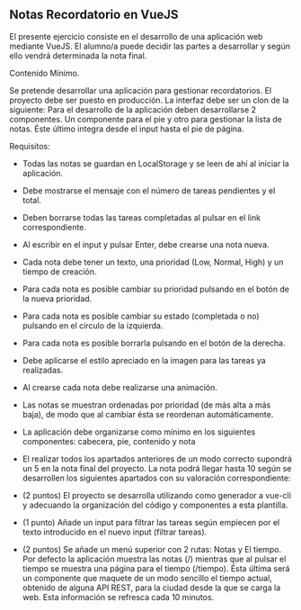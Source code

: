 ## Notas Recordatorio en VueJS

El presente ejercicio consiste en el desarrollo de una aplicación web mediante VueJS. El alumno/a puede decidir las partes a desarrollar y según ello vendrá determinada la nota final.

Contenido Mínimo.

Se pretende desarrollar una aplicación para gestionar recordatorios. El proyecto debe ser puesto en producción. La interfaz debe ser un clon de la siguiente:
Para el desarrollo de la aplicación deben desarrollarse 2 componentes. Un componente para el pie y otro para gestionar la lista de notas. Éste último integra desde el input hasta el pie de página.

Requisitos:
- Todas las notas se guardan en LocalStorage y se leen de ahí al iniciar la aplicación.
- Debe mostrarse el mensaje con el número de tareas pendientes y el total.
- Deben borrarse todas las tareas completadas al pulsar en el link correspondiente.
- Al escribir en el input y pulsar Enter, debe crearse una nota nueva.
- Cada nota debe tener un texto, una prioridad (Low, Normal, High) y un tiempo de creación.
- Para cada nota es posible cambiar su prioridad pulsando en el botón de la nueva prioridad.
- Para cada nota es posible cambiar su estado (completada o no) pulsando en el círculo de la izquierda.
- Para cada nota es posible borrarla pulsando en el botón de la derecha.
- Debe aplicarse el estilo apreciado en la imagen para las tareas ya realizadas.
- Al crearse cada nota debe realizarse una animación.
- Las notas se muestran ordenadas por prioridad (de más alta a más baja), de modo que al cambiar ésta se reordenan automáticamente.
- La aplicación debe organizarse como mínimo en los siguientes componentes: cabecera, pie, contenido y nota
- El realizar todos los apartados anteriores de un modo correcto supondrá un 5 en la nota final del proyecto. La nota podrá llegar hasta 10 según se desarrollen los siguientes apartados con su valoración correspondiente:

- (2 puntos) El proyecto se desarrolla utilizando como generador a vue-cli y adecuando la organización del código y componentes a esta plantilla.
- (1 punto) Añade un input para filtrar las tareas según empiecen por el texto introducido en el nuevo input (filtrar tareas).
- (2 puntos) Se añade  un menú superior con 2 rutas: Notas y El tiempo. Por defecto la aplicación muestra las notas (/) mientras que al pulsar el tiempo se muestra una página para el tiempo (/tiempo). Ésta última será un componente que maquete de un modo sencillo el tiempo actual, obtenido de alguna API REST,  para la ciudad desde la que se carga la web. Esta información se refresca cada 10 minutos.
